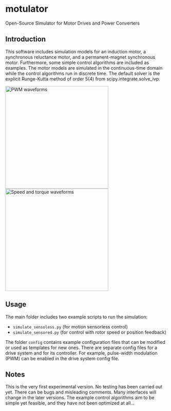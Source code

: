 # motulator
Open-Source Simulator for Motor Drives and Power Converters

Introduction
------------
This software includes simulation models for an induction motor, a synchronous reluctance motor, and a permanent-magnet synchronous motor. Furthermore, some simple control algorithms are included as examples. The motor models are simulated in the continuous-time domain while the control algorithms run in discrete time. The default solver is the explicit Runge-Kutta method of order 5(4) from scipy.integrate.solve_ivp.

<img src="pwm.png" alt="PWM waveforms" width="320"/><img src="pmsm.png" alt="Speed and torque waveforms" width="320"/>

Usage
-----
The main folder includes two example scripts to run the simulation:

- `simulate_sensoless.py` (for motion sensorless control)
- `simulate_sensored.py` (for control with rotor speed or position feedback)

The folder `config` contains example configuration files that can be modified or used as templates for new ones. There are separate config files for a drive system and for its controller. For example, pulse-width modulation (PWM) can be enabled in the drive system config file. 

Notes
-----
This is the very first experimental version. No testing has been carried out yet. There can be bugs and misleading comments. Many interfaces will change in the later versions. The example control algorithms aim to be simple yet feasible, and they have not been optimized at all...
